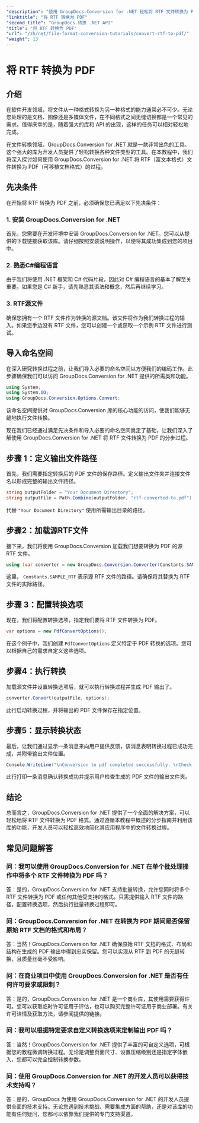 ```yaml
---
"description": "使用 GroupDocs.Conversion for .NET 轻松将 RTF 文件转换为 PDF。按照我们的分步指南进行集成，释放文件转换的强大功能。"
"linktitle": "将 RTF 转换为 PDF"
"second_title": "GroupDocs.转换 .NET API"
"title": "将 RTF 转换为 PDF"
"url": "/zh/net/file-format-conversion-tutorials/convert-rtf-to-pdf/"
"weight": 13
---
```


# 将 RTF 转换为 PDF

## 介绍

在软件开发领域，将文件从一种格式转换为另一种格式的能力通常必不可少。无论您处理的是文档、图像还是多媒体文件，在不同格式之间无缝切换都是一个常见的需求。值得庆幸的是，随着强大的库和 API 的出现，这样的任务可以相对轻松地完成。

在文件转换领域，GroupDocs.Conversion for .NET 就是一款非常出色的工具。这个强大的库为开发人员提供了轻松转换各种文件类型的工具。在本教程中，我们将深入探讨如何使用 GroupDocs.Conversion for .NET 将 RTF（富文本格式）文件转换为 PDF（可移植文档格式）的过程。

## 先决条件

在开始将 RTF 转换为 PDF 之前，必须确保您已满足以下先决条件：

### 1. 安装 GroupDocs.Conversion for .NET

首先，您需要在开发环境中安装 GroupDocs.Conversion for .NET。您可以从提供的下载链接获取该库。请仔细按照安装说明操作，以便将其成功集成到您的项目中。

### 2. 熟悉C#编程语言

由于我们将使用 .NET 框架和 C# 代码片段，因此对 C# 编程语言的基本了解至关重要。如果您是 C# 新手，请先熟悉其语法和概念，然后再继续学习。

### 3. RTF源文件

确保您拥有一个 RTF 文件作为转换的源文档。该文件将作为我们转换过程的输入。如果您手边没有 RTF 文件，您可以创建一个或获取一个示例 RTF 文件进行测试。

## 导入命名空间

在深入研究转换过程之前，让我们导入必要的命名空间以方便我们的编码工作。此步骤确保我们可以访问 GroupDocs.Conversion for .NET 提供的所需类和功能。

```csharp
using System;
using System.IO;
using GroupDocs.Conversion.Options.Convert;
```

该命名空间提供对 GroupDocs.Conversion 库的核心功能的访问，使我们能够无缝地执行文件转换。

现在我们已经通过满足先决条件和导入必要的命名空间奠定了基础，让我们深入了解使用 GroupDocs.Conversion for .NET 将 RTF 文件转换为 PDF 的分步过程。

## 步骤 1：定义输出文件路径

首先，我们需要指定转换后的 PDF 文件的保存路径。定义输出文件夹并连接文件名以形成完整的输出文件路径。

```csharp
string outputFolder = "Your Document Directory";
string outputFile = Path.Combine(outputFolder, "rtf-converted-to.pdf");
```

代替 `"Your Document Directory"` 使用所需输出目录的路径。

## 步骤2：加载源RTF文件

接下来，我们将使用 GroupDocs.Conversion 加载我们想要转换为 PDF 的源 RTF 文件。

```csharp
using (var converter = new GroupDocs.Conversion.Converter(Constants.SAMPLE_RTF))
```

这里， `Constants.SAMPLE_RTF` 表示源 RTF 文件的路径。请确保将其替换为 RTF 文件的实际路径。

## 步骤 3：配置转换选项

现在，我们将配置转换选项，指定我们要将 RTF 文件转换为 PDF。

```csharp
var options = new PdfConvertOptions();
```

在这个例子中，我们创建 `PdfConvertOptions` 定义特定于 PDF 转换的选项。您可以根据自己的需求自定义这些选项。

## 步骤4：执行转换

加载源文件并设置转换选项后，就可以执行转换过程并生成 PDF 输出了。

```csharp
converter.Convert(outputFile, options);
```

此行启动转换过程，并将输出的 PDF 文件保存在指定位置。

## 步骤5：显示转换状态

最后，让我们通过显示一条消息来向用户提供反馈，该消息表明转换过程已成功完成，并附带输出文件位置。

```csharp
Console.WriteLine("\nConversion to pdf completed successfully. \nCheck output in {0}", outputFolder);
```

此行打印一条消息确认转换成功并提示用户检查生成的 PDF 文件的输出文件夹。

## 结论

总而言之，GroupDocs.Conversion for .NET 提供了一个全面的解决方案，可以轻松地将 RTF 文件转换为 PDF 格式。通过遵循本教程中概述的分步指南并利用该库的功能，开发人员可以轻松高效地简化其应用程序中的文件转换过程。

## 常见问题解答

### 问：我可以使用 GroupDocs.Conversion for .NET 在单个批处理操作中将多个 RTF 文件转换为 PDF 吗？

答：是的，GroupDocs.Conversion for .NET 支持批量转换，允许您同时将多个 RTF 文件转换为 PDF 或任何其他受支持的格式。只需提供输入 RTF 文件的路径，配置转换选项，然后执行批量转换过程即可。

### 问：GroupDocs.Conversion for .NET 在转换为 PDF 期间是否保留原始 RTF 文档的格式和布局？

答：当然！GroupDocs.Conversion for .NET 确保原始 RTF 文档的格式、布局和结构在生成的 PDF 输出中得到忠实保留。您可以实现从 RTF 到 PDF 的无缝转换，且质量丝毫不受影响。

### 问：在商业项目中使用 GroupDocs.Conversion for .NET 是否有任何许可要求或限制？

答：是的，GroupDocs.Conversion for .NET 是一个商业库，其使用需要获得许可。您可以获取临时许可证用于评估，也可以购买完整许可证用于商业部署。有关许可详情及获取方法，请参阅提供的链接。

### 问：我可以根据特定要求自定义转换选项来定制输出 PDF 吗？

答：当然！GroupDocs.Conversion for .NET 提供了丰富的可自定义选项，可根据您的教程微调转换过程。无论是调整页面尺寸、设置压缩级别还是指定字体嵌入，您都可以完全控制转换参数。

### 问：使用 GroupDocs.Conversion for .NET 的开发人员可以获得技术支持吗？

答：是的，GroupDocs 为使用 GroupDocs.Conversion for .NET 的开发人员提供全面的技术支持。无论您遇到技术挑战、需要集成方面的帮助，还是对该库的功能有任何疑问，您都可以依靠我们提供的专门支持渠道。